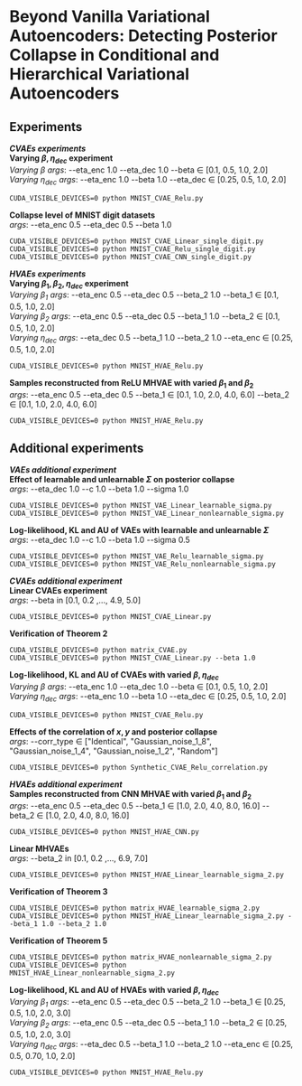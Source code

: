 # Beyond Vanilla Variational Autoencoders: Detecting Posterior Collapse in Conditional and Hierarchical Variational Autoencoders

## Experiments
***CVAEs experiments***\
**Varying $\beta, \eta_{dec}$ experiment**\
*Varying $`\beta`$ args*: --eta_enc 1.0 --eta_dec 1.0 --beta $\in$ [0.1, 0.5, 1.0, 2.0]\
*Varying $`\eta_{dec}`$ args*: --eta_enc 1.0 --beta 1.0 --eta_dec $\in$ [0.25, 0.5, 1.0, 2.0]
```
CUDA_VISIBLE_DEVICES=0 python MNIST_CVAE_Relu.py
```
**Collapse level of MNIST digit datasets**\
*args*: --eta_enc 0.5 --eta_dec 0.5 --beta 1.0
```
CUDA_VISIBLE_DEVICES=0 python MNIST_CVAE_Linear_single_digit.py
CUDA_VISIBLE_DEVICES=0 python MNIST_CVAE_Relu_single_digit.py
CUDA_VISIBLE_DEVICES=0 python MNIST_CVAE_CNN_single_digit.py
```
***HVAEs experiments***\
**Varying $\beta_1, \beta_2, \eta_{dec}$ experiment**\
*Varying $`\beta_1`$ args*: --eta_enc 0.5 --eta_dec 0.5 --beta_2 1.0 --beta_1 $\in$ [0.1, 0.5, 1.0, 2.0]\
*Varying $`\beta_2`$ args*: --eta_enc 0.5 --eta_dec 0.5 --beta_1 1.0 --beta_2 $\in$ [0.1, 0.5, 1.0, 2.0]\
*Varying $`\eta_{dec}`$ args*: --eta_dec 0.5 --beta_1 1.0 --beta_2 1.0 --eta_enc $\in$ [0.25, 0.5, 1.0, 2.0]
```
CUDA_VISIBLE_DEVICES=0 python MNIST_HVAE_Relu.py
```
**Samples reconstructed from ReLU MHVAE with varied $\beta_1$ and $\beta_2$**\
*args*: --eta_enc 0.5 --eta_dec 0.5 --beta_1 $\in$ [0.1, 1.0, 2.0, 4.0, 6.0] --beta_2 $\in$ [0.1, 1.0, 2.0, 4.0, 6.0]
```
CUDA_VISIBLE_DEVICES=0 python MNIST_HVAE_Relu.py
```
## Additional experiments
***VAEs additional experiment***\
**Effect of learnable and unlearnable $\Sigma$ on posterior collapse**\
*args*: --eta_dec 1.0 --c 1.0 --beta 1.0 --sigma 1.0
```
CUDA_VISIBLE_DEVICES=0 python MNIST_VAE_Linear_learnable_sigma.py
CUDA_VISIBLE_DEVICES=0 python MNIST_VAE_Linear_nonlearnable_sigma.py
```
**Log-likelihood, KL and AU of VAEs with learnable and unlearnable $\Sigma$**\
*args*: --eta_dec 1.0 --c 1.0 --beta 1.0 --sigma 0.5
```
CUDA_VISIBLE_DEVICES=0 python MNIST_VAE_Relu_learnable_sigma.py
CUDA_VISIBLE_DEVICES=0 python MNIST_VAE_Relu_nonlearnable_sigma.py
```
***CVAEs additional experiment***\
**Linear CVAEs experiment**\
*args*: --beta in [0.1, 0.2 ,..., 4.9, 5.0]
```
CUDA_VISIBLE_DEVICES=0 python MNIST_CVAE_Linear.py
```
**Verification of Theorem 2**
```
CUDA_VISIBLE_DEVICES=0 python matrix_CVAE.py
CUDA_VISIBLE_DEVICES=0 python MNIST_CVAE_Linear.py --beta 1.0
```
**Log-likelihood, KL and AU of CVAEs with varied $\beta, \eta_{dec}$**\
*Varying $`\beta`$ args*: --eta_enc 1.0 --eta_dec 1.0 --beta $\in$ [0.1, 0.5, 1.0, 2.0]\
*Varying $`\eta_{dec}`$ args*: --eta_enc 1.0 --beta 1.0 --eta_dec $\in$ [0.25, 0.5, 1.0, 2.0]
```
CUDA_VISIBLE_DEVICES=0 python MNIST_CVAE_Relu.py
```
**Effects of the correlation of $x,y$ and posterior collapse**\
*args*: --corr_type $\in$ ["Identical", "Gaussian_noise_1_8", "Gaussian_noise_1_4", "Gaussian_noise_1_2", "Random"]
```
CUDA_VISIBLE_DEVICES=0 python Synthetic_CVAE_Relu_correlation.py
```
***HVAEs additional experiment***\
**Samples reconstructed from CNN MHVAE with varied $\beta_1$ and $\beta_2$**\
*args*: --eta_enc 0.5 --eta_dec 0.5 --beta_1 $\in$ [1.0, 2.0, 4.0, 8.0, 16.0] --beta_2 $\in$ [1.0, 2.0, 4.0, 8.0, 16.0]
```
CUDA_VISIBLE_DEVICES=0 python MNIST_HVAE_CNN.py
```
**Linear MHVAEs**\
*args*: --beta_2 in [0.1, 0.2 ,..., 6.9, 7.0]
```
CUDA_VISIBLE_DEVICES=0 python MNIST_HVAE_Linear_learnable_sigma_2.py
```
**Verification of Theorem 3**
```
CUDA_VISIBLE_DEVICES=0 python matrix_HVAE_learnable_sigma_2.py
CUDA_VISIBLE_DEVICES=0 python MNIST_HVAE_Linear_learnable_sigma_2.py --beta_1 1.0 --beta_2 1.0
```
**Verification of Theorem 5**
```
CUDA_VISIBLE_DEVICES=0 python matrix_HVAE_nonlearnable_sigma_2.py
CUDA_VISIBLE_DEVICES=0 python MNIST_HVAE_Linear_nonlearnable_sigma_2.py
```
**Log-likelihood, KL and AU of HVAEs with varied $\beta, \eta_{dec}$**\
*Varying $`\beta_1`$ args*: --eta_enc 0.5 --eta_dec 0.5 --beta_2 1.0 --beta_1 $\in$ [0.25, 0.5, 1.0, 2.0, 3.0]\
*Varying $`\beta_2`$ args*: --eta_enc 0.5 --eta_dec 0.5 --beta_1 1.0 --beta_2 $\in$ [0.25, 0.5, 1.0, 2.0, 3.0]\
*Varying $`\eta_{dec}`$ args*: --eta_dec 0.5 --beta_1 1.0 --beta_2 1.0 --eta_enc $\in$ [0.25, 0.5, 0.70, 1.0, 2.0]
```
CUDA_VISIBLE_DEVICES=0 python MNIST_HVAE_Relu.py
```